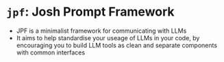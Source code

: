 # `jpf`: Josh Prompt Framework
- JPF is a minimalist framework for communicating with LLMs
- It aims to help standardise your useage of LLMs in your code, by encouraging you to build LLM tools as clean and separate components with common interfaces